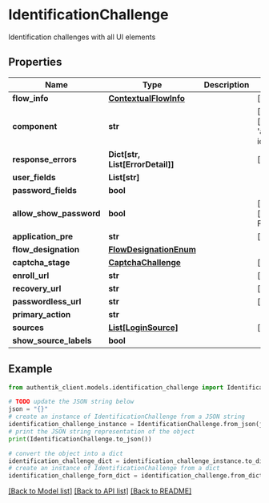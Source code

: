 # IdentificationChallenge

Identification challenges with all UI elements

## Properties

Name | Type | Description | Notes
------------ | ------------- | ------------- | -------------
**flow_info** | [**ContextualFlowInfo**](ContextualFlowInfo.md) |  | [optional] 
**component** | **str** |  | [optional] [default to 'ak-stage-identification']
**response_errors** | **Dict[str, List[ErrorDetail]]** |  | [optional] 
**user_fields** | **List[str]** |  | 
**password_fields** | **bool** |  | 
**allow_show_password** | **bool** |  | [optional] [default to False]
**application_pre** | **str** |  | [optional] 
**flow_designation** | [**FlowDesignationEnum**](FlowDesignationEnum.md) |  | 
**captcha_stage** | [**CaptchaChallenge**](CaptchaChallenge.md) |  | [optional] 
**enroll_url** | **str** |  | [optional] 
**recovery_url** | **str** |  | [optional] 
**passwordless_url** | **str** |  | [optional] 
**primary_action** | **str** |  | 
**sources** | [**List[LoginSource]**](LoginSource.md) |  | [optional] 
**show_source_labels** | **bool** |  | 

## Example

```python
from authentik_client.models.identification_challenge import IdentificationChallenge

# TODO update the JSON string below
json = "{}"
# create an instance of IdentificationChallenge from a JSON string
identification_challenge_instance = IdentificationChallenge.from_json(json)
# print the JSON string representation of the object
print(IdentificationChallenge.to_json())

# convert the object into a dict
identification_challenge_dict = identification_challenge_instance.to_dict()
# create an instance of IdentificationChallenge from a dict
identification_challenge_form_dict = identification_challenge.from_dict(identification_challenge_dict)
```
[[Back to Model list]](../README.md#documentation-for-models) [[Back to API list]](../README.md#documentation-for-api-endpoints) [[Back to README]](../README.md)


